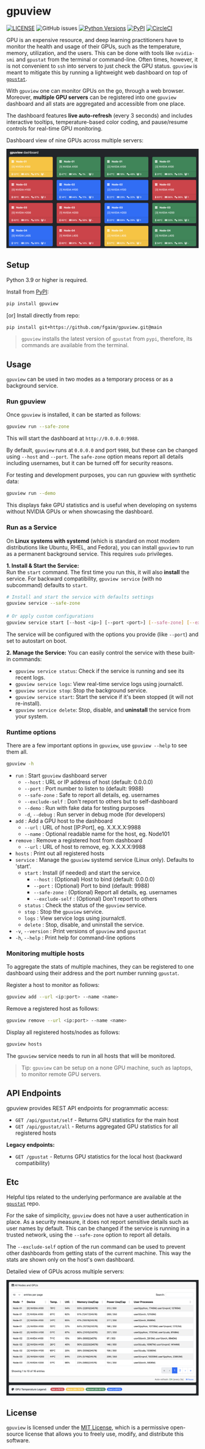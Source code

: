 # gpuview

[![LICENSE](https://img.shields.io/github/license/fgaim/gpuview.svg)](https://github.com/fgaim/gpuview/blob/master/LICENSE)
![GitHub issues](https://img.shields.io/github/issues/fgaim/gpuview.svg)
[![Python Versions](https://img.shields.io/pypi/pyversions/gpuview.svg)](https://pypi.org/project/gpuview/)
[![PyPI](https://img.shields.io/pypi/v/gpuview.svg)](https://pypi.org/project/gpuview/)
[![CircleCI](https://circleci.com/gh/fgaim/gpuview.svg?style=shield)](https://circleci.com/gh/fgaim/gpuview)

GPU is an expensive resource, and deep learning practitioners have to monitor the health and usage of their GPUs, such as the temperature, memory, utilization, and the users. This can be done with tools like `nvidia-smi` and `gpustat` from the terminal or command-line. Often times, however, it is not convenient to `ssh` into servers to just check the GPU status. `gpuview` is meant to mitigate this by running a lightweight web dashboard on top of [`gpustat`][repo_gpustat].

With `gpuview` one can monitor GPUs on the go, through a web browser. Moreover, **multiple GPU servers** can be registered into one `gpuview` dashboard and all stats are aggregated and accessible from one place.

The dashboard features **live auto-refresh** (every 3 seconds) and includes interactive tooltips, temperature-based color coding, and pause/resume controls for real-time GPU monitoring.

Dashboard view of nine GPUs across multiple servers:

![Screenshot of gpuview](imgs/dash-1.png)

## Setup

Python 3.9 or higher is required.

Install from [PyPI][pypi_gpuview]:

```sh
pip install gpuview
```

[or] Install directly from repo:

```sh
pip install git+https://github.com/fgaim/gpuview.git@main
```

> `gpuview` installs the latest version of `gpustat` from `pypi`, therefore, its commands are available from the terminal.

## Usage

`gpuview` can be used in two modes as a temporary process or as a background service.

### Run gpuview

Once `gpuview` is installed, it can be started as follows:

```sh
gpuview run --safe-zone
```

This will start the dashboard at `http://0.0.0.0:9988`.

By default, `gpuview` runs at `0.0.0.0` and port `9988`, but these can be changed using `--host` and `--port`. The `safe-zone` option means report all details including usernames, but it can be turned off for security reasons.

For testing and development purposes, you can run gpuview with synthetic data:

```sh
gpuview run --demo
```

This displays fake GPU statistics and is useful when developing on systems without NVIDIA GPUs or when showcasing the dashboard.

### Run as a Service

On **Linux systems with systemd** (which is standard on most modern distributions like Ubuntu, RHEL, and Fedora), you can install `gpuview` to run as a permanent background service. This requires `sudo` privileges.

**1. Install & Start the Service:**  
Run the `start` command. The first time you run this, it will also **install** the service. For backward compatibility, `gpuview service` (with no subcommand) defaults to `start`.

```sh
# Install and start the service with defaults settings
gpuview service --safe-zone

# Or apply custom configurations
gpuview service start [--host <ip>] [--port <port>] [--safe-zone] [--exclude-self]
```

The service will be configured with the options you provide (like `--port`) and set to autostart on boot.

**2. Manage the Service:**
You can easily control the service with these built-in commands:

* `gpuview service status`: Check if the service is running and see its recent logs.
* `gpuview service logs`: View real-time service logs using journalctl.
* `gpuview service stop`: Stop the background service.
* `gpuview service start`: Start the service if it's been stopped (it will not re-install).
* `gpuview service delete`: Stop, disable, and **uninstall** the service from your system.

### Runtime options

There are a few important options in `gpuview`, use `gpuview --help` to see them all.

```sh
gpuview -h
```

* `run` : Start `gpuview` dashboard server
  * `--host` : URL or IP address of host (default: 0.0.0.0)
  * `--port` : Port number to listen to (default: 9988)
  * `--safe-zone` : Safe to report all details, eg. usernames
  * `--exclude-self` : Don't report to others but to self-dashboard
  * `--demo` : Run with fake data for testing purposes
  * `-d`, `--debug` : Run server in debug mode (for developers)
* `add` : Add a GPU host to the dashboard
  * `--url` : URL of host [IP:Port], eg. X.X.X.X:9988
  * `--name` : Optional readable name for the host, eg. Node101
* `remove` : Remove a registered host from dashboard
  * `--url` : URL of host to remove, eg. X.X.X.X:9988
* `hosts` : Print out all registered hosts
* `service` : Manage the `gpuview` systemd service (Linux only). Defaults to 'start'.
  * `start` : Install (if needed) and start the service.
    * `--host` : (Optional) Host to bind (default: 0.0.0.0)
    * `--port` : (Optional) Port to bind (default: 9988)
    * `--safe-zone` : (Optional) Report all details, eg. usernames
    * `--exclude-self` : (Optional) Don't report to others
  * `status` : Check the status of the `gpuview` service.
  * `stop` : Stop the `gpuview` service.
  * `logs` : View service logs using journalctl.
  * `delete` : Stop, disable, and uninstall the service.
* `-v`, `--version` : Print versions of `gpuview` and `gpustat`
* `-h`, `--help` : Print help for command-line options

### Monitoring multiple hosts

To aggregate the stats of multiple machines, they can be registered to one dashboard using their address and the port number running `gpustat`.

Register a host to monitor as follows:

```sh
gpuview add --url <ip:port> --name <name>
```

Remove a registered host as follows:

```sh
gpuview remove --url <ip:port> --name <name>
```

Display all registered hosts/nodes as follows:

```sh
gpuview hosts
```

The `gpuview` service needs to run in all hosts that will be monitored.

> Tip: `gpuview` can be setup on a none GPU machine, such as laptops, to monitor remote GPU servers.

## API Endpoints

gpuview provides REST API endpoints for programmatic access:

* `GET /api/gpustat/self` - Returns GPU statistics for the main host
* `GET /api/gpustat/all` - Returns aggregated GPU statistics for all registered hosts

**Legacy endpoints:**

* `GET /gpustat` - Returns GPU statistics for the local host (backward compatibility)

## Etc

Helpful tips related to the underlying performance are available at the [`gpustat`][repo_gpustat] repo.

For the sake of simplicity, `gpuview` does not have a user authentication in place. As a security measure,
it does not report sensitive details such as user names by default. This can be changed if the service is
running in a trusted network, using the `--safe-zone` option to report all details.

The `--exclude-self` option of the run command can be used to prevent other dashboards from getting stats of the current machine. This way the stats are shown only on the host's own dashboard.

Detailed view of GPUs across multiple servers:

![Screenshot of gpuview](imgs/dash-2.png)

## License

`gpuview` is licensed under the [MIT License](LICENSE), which is a permissive open-source license that allows you to freely use, modify, and distribute this software.

[repo_gpustat]: https://github.com/wookayin/gpustat
[pypi_gpuview]: https://pypi.python.org/pypi/gpuview

